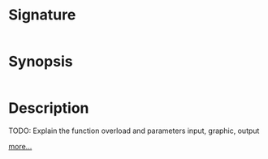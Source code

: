 # Signature
```vikid-signature
```

# Synopsis
```vikid-synopsis
```

# Description
TODO: Explain the function overload and parameters input, graphic, output

[more...](graphic)
